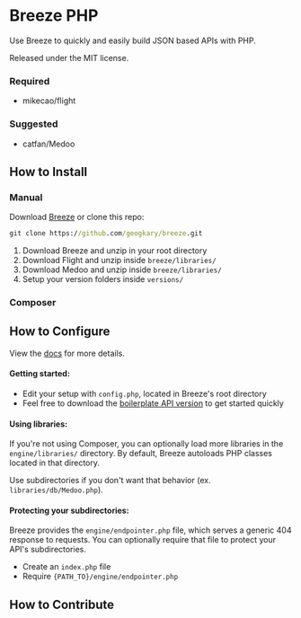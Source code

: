# Breeze PHP

Use Breeze to quickly and easily build JSON based APIs with PHP.

Released under the MIT license.

### Required

- mikecao/flight

### Suggested

- catfan/Medoo

## How to Install

### Manual

Download [Breeze](https://github.com/geogkary/breeze/archive/master.zip) or clone this repo:

```cmd
git clone https://github.com/geogkary/breeze.git
```

1. Download Breeze and unzip in your root directory
2. Download Flight and unzip inside `breeze/libraries/`
3. Download Medoo and unzip inside `breeze/libraries/`
4. Setup your version folders inside `versions/`

### Composer

## How to Configure

View the [docs](https://breezephp.com/docs) for more details.

#### Getting started:

- Edit your setup with `config.php`, located in Breeze's root directory
- Feel free to download the [boilerplate API version](https://github.com/geogkary/breeze/archive/boilerplate.zip) to get started quickly

#### Using libraries:

If you're not using Composer, you can optionally load more libraries in the `engine/libraries/` directory. By default, Breeze autoloads PHP classes located in that directory.

Use subdirectories if you don't want that behavior (ex. `libraries/db/Medoo.php`).

#### Protecting your subdirectories:

Breeze provides the `engine/endpointer.php` file, which serves a generic 404 response to requests. You can optionally require that file to protect your API's subdirectories.

- Create an `index.php` file
- Require `{PATH_TO}/engine/endpointer.php`

## How to Contribute
